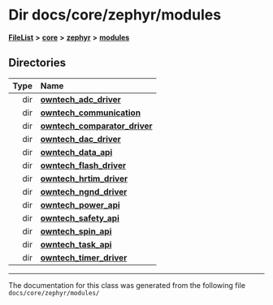 

# Dir docs/core/zephyr/modules



[**FileList**](files.md) **>** [**core**](dir_771164b9325b04f1442f7a3ffa8ecb89.md) **>** [**zephyr**](dir_09002e7ce91f09aeb040dfd1861a47f4.md) **>** [**modules**](dir_6d0fb8ab814c517e7f155fb837e32f72.md)














## Directories

| Type | Name |
| ---: | :--- |
| dir | [**owntech\_adc\_driver**](dir_e0b0ebd8181eadf56b45f70b679dd6ce.md) <br> |
| dir | [**owntech\_communication**](dir_c4fe9b0224a9586dd317852c3c5604f8.md) <br> |
| dir | [**owntech\_comparator\_driver**](dir_5e1fc12cba5504c19e6728f660c9416f.md) <br> |
| dir | [**owntech\_dac\_driver**](dir_0abf48445921be3f7255b53ec13b4b20.md) <br> |
| dir | [**owntech\_data\_api**](dir_a549afb1504a6cae23e88efc51d50dd5.md) <br> |
| dir | [**owntech\_flash\_driver**](dir_47b8019f52d29447200a9fe029247d2f.md) <br> |
| dir | [**owntech\_hrtim\_driver**](dir_9bdb70ffe78507e4a3f4bf6bbcfe5795.md) <br> |
| dir | [**owntech\_ngnd\_driver**](dir_487909855ff81a58e51ecefcc10df3bb.md) <br> |
| dir | [**owntech\_power\_api**](dir_cd4faed35847176dcc5b7bcd69c9a669.md) <br> |
| dir | [**owntech\_safety\_api**](dir_6577260132b49845d494a112d8acd7c7.md) <br> |
| dir | [**owntech\_spin\_api**](dir_87330bcbf7fe698536ea5946c1b90585.md) <br> |
| dir | [**owntech\_task\_api**](dir_a6ca33c2a6633efd563e2ff2336e2b96.md) <br> |
| dir | [**owntech\_timer\_driver**](dir_2bcefd02aa22d158a7fee7f57088a2fe.md) <br> |

























































------------------------------
The documentation for this class was generated from the following file `docs/core/zephyr/modules/`

